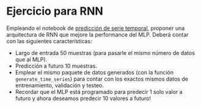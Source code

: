 # Ejercicio para RNN


Empleando el notebook de [predicción de serie temporal](jupyter_notebooks/RNN_signal.ipynb), proponer una 
arquitectura de RNN que mejore la performance del MLP.
 Deberá contar con las siguientes características:

- Largo de entrada 50 muestras (para pasarle el mismo número de datos que al MLP).
- Predicción a futuro 10 muestras.
- Emplear el mismo paquete de datos generados (con la función `generate_time_series`) para
contar con los exactos mismos datos de entrenamiento, validación y testeo.
- Recordar que el MLP está programado para predecir 1 solo valor a futuro y
ahora deseamos predecir 10 valores a futuro!

